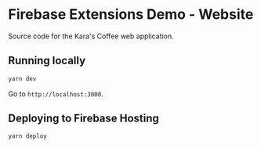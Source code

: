 # Firebase Extensions Demo - Website

Source code for the Kara's Coffee web application.

## Running locally

```bash
yarn dev
```

Go to `http://localhost:3000`.

## Deploying to Firebase Hosting

```bash
yarn deploy
```


